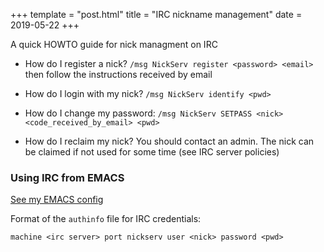 +++
template = "post.html"
title = "IRC nickname management"
date = 2019-05-22
+++

A quick HOWTO guide for nick managment on IRC

- How do I register a nick? `/msg NickServ register <password> <email>` then follow the instructions received by email

- How do I login with my nick? `/msg NickServ identify <pwd>`

- How do I change my password: `/msg NickServ SETPASS <nick> <code_received_by_email> <pwd>`

- How do I reclaim my nick? You should contact an admin. The nick can be claimed if not used for some time (see IRC server policies)

### Using IRC from EMACS

[See my EMACS config](https://github.com/apiraino/emacs_reference/blob/27331707bceb85b6b21b459f8f13db03bf459c7b/.emacs.d/personal/jman.el)

Format of the `authinfo` file for IRC credentials:
```
machine <irc server> port nickserv user <nick> password <pwd>
```
